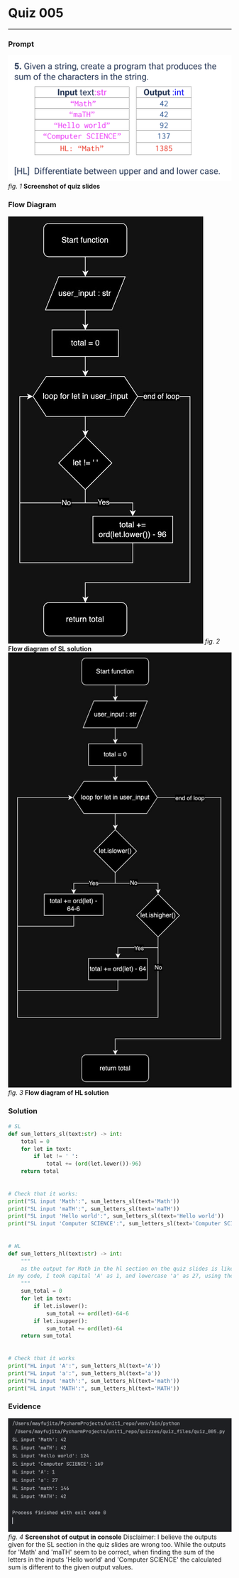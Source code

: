 # Quiz 005
<hr>

### Prompt
![](images/quiz_005_slide.png)
*fig. 1* **Screenshot of quiz slides**

### Flow Diagram
![](images/quiz_005_diagram1.jpg)
*fig. 2* **Flow diagram of SL solution**
![](images/quiz_005_diagram2.jpg)
*fig. 3* **Flow diagram of HL solution**

### Solution
```.py
# SL
def sum_letters_sl(text:str) -> int:
    total = 0
    for let in text:
        if let != ' ':
            total += (ord(let.lower())-96)
    return total


# Check that it works:
print("SL input 'Math':", sum_letters_sl(text='Math'))
print("SL input 'maTH':", sum_letters_sl(text='maTH'))
print("SL input 'Hello world':", sum_letters_sl(text='Hello world'))
print("SL input 'Computer SCIENCE':", sum_letters_sl(text='Computer SCIENCE'))


# HL
def sum_letters_hl(text:str) -> int:
    """
    as the output for Math in the hl section on the quiz slides is likely not right,
in my code, I took capital 'A' as 1, and lowercase 'a' as 27, using the ASCII table.
    """
    sum_total = 0
    for let in text:
        if let.islower():
            sum_total += ord(let)-64-6
        if let.isupper():
            sum_total += ord(let)-64
    return sum_total


# Check that it works
print("HL input 'A':", sum_letters_hl(text='A'))
print("HL input 'a':", sum_letters_hl(text='a'))
print("HL input 'math':", sum_letters_hl(text='math'))
print("HL input 'MATH':", sum_letters_hl(text='MATH'))
```

### Evidence
![](images/quiz_005_evidence.png)
*fig. 4* **Screenshot of output in console**
Disclaimer: I believe the outputs given for the SL section in the quiz slides are wrong too. While the outputs for 'Math' and 'maTH' seem to be correct, when finding the sum of the letters in the inputs 'Hello world' and 'Computer SCIENCE' the calculated sum is different to the given output values.
